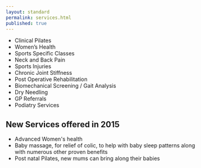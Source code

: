```yaml
---
layout: standard
permalink: services.html
published: true
---
```


- Clinical Pilates
- Women’s Health
- Sports Specific Classes
- Neck and Back Pain
- Sports Injuries
- Chronic Joint Stiffness
- Post Operative Rehabilitation
- Biomechanical Screening / Gait Analysis
- Dry Needling
- GP Referrals
- Podiatry Services

## New Services offered in 2015

- Advanced Women's health
- Baby massage, for relief of colic, to help with baby sleep patterns along with numerous other proven benefits
- Post natal Pilates, new mums can bring along their babies
